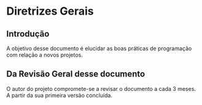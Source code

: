 # Diretrizes Gerais

## Introdução

A objetivo desse documento é elucidar as boas práticas de programação com relação a novos projetos. 

## Da Revisão Geral desse documento

O autor do projeto compromete-se a revisar o documento a cada 3 meses. A partir da sua primeira versão concluída.  

## 